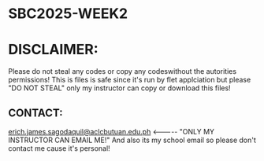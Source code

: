 # SBC2025-WEEK2

# DISCLAIMER:
Please do not steal any codes or copy any codeswithout the autorities permissions! This is files is safe since it's run by flet applciation but please "DO NOT STEAL" only my instructor can copy or download this files!

## CONTACT:
erich.james.sagodaquil@aclcbutuan.edu.ph <----- "ONLY MY INSTRUCTOR CAN EMAIL ME!" And also its my school email so please don't contact me cause it's personal!
